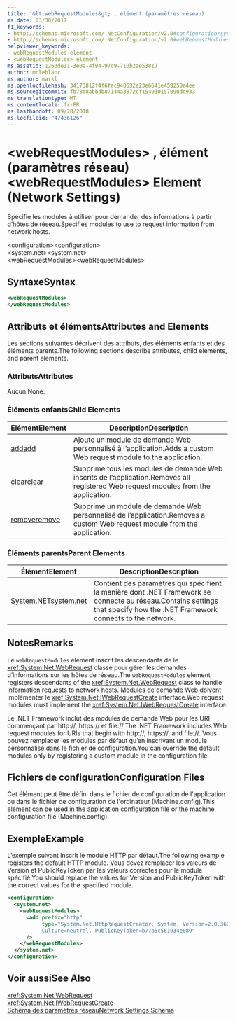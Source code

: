 ```yaml
---
title: '&lt;webRequestModules&gt; , élément (paramètres réseau)'
ms.date: 03/30/2017
f1_keywords:
- http://schemas.microsoft.com/.NetConfiguration/v2.0#configuration/system.net/webRequestModules
- http://schemas.microsoft.com/.NetConfiguration/v2.0#webRequestModules
helpviewer_keywords:
- webRequestModules element
- <webRequestModules> element
ms.assetid: 1263de11-3e0a-4f94-97c9-710b2ae53817
author: mcleblanc
ms.author: markl
ms.openlocfilehash: 34173812f4f6fac940632e23e6641e458250a4ee
ms.sourcegitcommit: fb78d8abbdb87144a3872cf154930157090dd933
ms.translationtype: MT
ms.contentlocale: fr-FR
ms.lasthandoff: 09/28/2018
ms.locfileid: "47436126"
---
```

# <a name="ltwebrequestmodulesgt-element-network-settings"></a><span data-ttu-id="7d97e-102">&lt;webRequestModules&gt; , élément (paramètres réseau)</span><span class="sxs-lookup"><span data-stu-id="7d97e-102">&lt;webRequestModules&gt; Element (Network Settings)</span></span>
<span data-ttu-id="7d97e-103">Spécifie les modules à utiliser pour demander des informations à partir d’hôtes de réseau.</span><span class="sxs-lookup"><span data-stu-id="7d97e-103">Specifies modules to use to request information from network hosts.</span></span>  
  
 <span data-ttu-id="7d97e-104">\<configuration></span><span class="sxs-lookup"><span data-stu-id="7d97e-104">\<configuration></span></span>  
<span data-ttu-id="7d97e-105">\<system.net></span><span class="sxs-lookup"><span data-stu-id="7d97e-105">\<system.net></span></span>  
<span data-ttu-id="7d97e-106">\<webRequestModules></span><span class="sxs-lookup"><span data-stu-id="7d97e-106">\<webRequestModules></span></span>  
  
## <a name="syntax"></a><span data-ttu-id="7d97e-107">Syntaxe</span><span class="sxs-lookup"><span data-stu-id="7d97e-107">Syntax</span></span>  
  
```xml  
<webRequestModules>   
</webRequestModules>  
```  
  
## <a name="attributes-and-elements"></a><span data-ttu-id="7d97e-108">Attributs et éléments</span><span class="sxs-lookup"><span data-stu-id="7d97e-108">Attributes and Elements</span></span>  
 <span data-ttu-id="7d97e-109">Les sections suivantes décrivent des attributs, des éléments enfants et des éléments parents.</span><span class="sxs-lookup"><span data-stu-id="7d97e-109">The following sections describe attributes, child elements, and parent elements.</span></span>  
  
### <a name="attributes"></a><span data-ttu-id="7d97e-110">Attributs</span><span class="sxs-lookup"><span data-stu-id="7d97e-110">Attributes</span></span>  
 <span data-ttu-id="7d97e-111">Aucun.</span><span class="sxs-lookup"><span data-stu-id="7d97e-111">None.</span></span>  
  
### <a name="child-elements"></a><span data-ttu-id="7d97e-112">Éléments enfants</span><span class="sxs-lookup"><span data-stu-id="7d97e-112">Child Elements</span></span>  
  
|<span data-ttu-id="7d97e-113">**Élément**</span><span class="sxs-lookup"><span data-stu-id="7d97e-113">**Element**</span></span>|<span data-ttu-id="7d97e-114">**Description**</span><span class="sxs-lookup"><span data-stu-id="7d97e-114">**Description**</span></span>|  
|-----------------|---------------------|  
|[<span data-ttu-id="7d97e-115">add</span><span class="sxs-lookup"><span data-stu-id="7d97e-115">add</span></span>](../../../../../docs/framework/configure-apps/file-schema/network/add-element-for-webrequestmodules-network-settings.md)|<span data-ttu-id="7d97e-116">Ajoute un module de demande Web personnalisé à l’application.</span><span class="sxs-lookup"><span data-stu-id="7d97e-116">Adds a custom Web request module to the application.</span></span>|  
|[<span data-ttu-id="7d97e-117">clear</span><span class="sxs-lookup"><span data-stu-id="7d97e-117">clear</span></span>](../../../../../docs/framework/configure-apps/file-schema/network/clear-element-for-webrequestmodules-network-settings.md)|<span data-ttu-id="7d97e-118">Supprime tous les modules de demande Web inscrits de l’application.</span><span class="sxs-lookup"><span data-stu-id="7d97e-118">Removes all registered Web request modules from the application.</span></span>|  
|[<span data-ttu-id="7d97e-119">remove</span><span class="sxs-lookup"><span data-stu-id="7d97e-119">remove</span></span>](../../../../../docs/framework/configure-apps/file-schema/network/remove-element-for-webrequestmodules-network-settings.md)|<span data-ttu-id="7d97e-120">Supprime un module de demande Web personnalisé de l’application.</span><span class="sxs-lookup"><span data-stu-id="7d97e-120">Removes a custom Web request module from the application.</span></span>|  
  
### <a name="parent-elements"></a><span data-ttu-id="7d97e-121">Éléments parents</span><span class="sxs-lookup"><span data-stu-id="7d97e-121">Parent Elements</span></span>  
  
|<span data-ttu-id="7d97e-122">**Élément**</span><span class="sxs-lookup"><span data-stu-id="7d97e-122">**Element**</span></span>|<span data-ttu-id="7d97e-123">**Description**</span><span class="sxs-lookup"><span data-stu-id="7d97e-123">**Description**</span></span>|  
|-----------------|---------------------|  
|[<span data-ttu-id="7d97e-124">System.NET</span><span class="sxs-lookup"><span data-stu-id="7d97e-124">system.net</span></span>](../../../../../docs/framework/configure-apps/file-schema/network/system-net-element-network-settings.md)|<span data-ttu-id="7d97e-125">Contient des paramètres qui spécifient la manière dont .NET Framework se connecte au réseau.</span><span class="sxs-lookup"><span data-stu-id="7d97e-125">Contains settings that specify how the .NET Framework connects to the network.</span></span>|  
  
## <a name="remarks"></a><span data-ttu-id="7d97e-126">Notes</span><span class="sxs-lookup"><span data-stu-id="7d97e-126">Remarks</span></span>  
 <span data-ttu-id="7d97e-127">Le `webRequestModules` élément inscrit les descendants de le <xref:System.Net.WebRequest> classe pour gérer les demandes d’informations sur les hôtes de réseau.</span><span class="sxs-lookup"><span data-stu-id="7d97e-127">The `webRequestModules` element registers descendants of the <xref:System.Net.WebRequest> class to handle information requests to network hosts.</span></span> <span data-ttu-id="7d97e-128">Modules de demande Web doivent implémenter le <xref:System.Net.IWebRequestCreate> interface.</span><span class="sxs-lookup"><span data-stu-id="7d97e-128">Web request modules must implement the <xref:System.Net.IWebRequestCreate> interface.</span></span>  
  
 <span data-ttu-id="7d97e-129">Le .NET Framework inclut des modules de demande Web pour les URI commençant par http://, https:// et file://.</span><span class="sxs-lookup"><span data-stu-id="7d97e-129">The .NET Framework includes Web request modules for URIs that begin with http://, https://, and file://.</span></span> <span data-ttu-id="7d97e-130">Vous pouvez remplacer les modules par défaut qu’en inscrivant un module personnalisé dans le fichier de configuration.</span><span class="sxs-lookup"><span data-stu-id="7d97e-130">You can override the default modules only by registering a custom module in the configuration file.</span></span>  
  
## <a name="configuration-files"></a><span data-ttu-id="7d97e-131">Fichiers de configuration</span><span class="sxs-lookup"><span data-stu-id="7d97e-131">Configuration Files</span></span>  
 <span data-ttu-id="7d97e-132">Cet élément peut être défini dans le fichier de configuration de l'application ou dans le fichier de configuration de l'ordinateur (Machine.config).</span><span class="sxs-lookup"><span data-stu-id="7d97e-132">This element can be used in the application configuration file or the machine configuration file (Machine.config).</span></span>  
  
## <a name="example"></a><span data-ttu-id="7d97e-133">Exemple</span><span class="sxs-lookup"><span data-stu-id="7d97e-133">Example</span></span>  
 <span data-ttu-id="7d97e-134">L’exemple suivant inscrit le module HTTP par défaut.</span><span class="sxs-lookup"><span data-stu-id="7d97e-134">The following example registers the default HTTP module.</span></span> <span data-ttu-id="7d97e-135">Vous devez remplacer les valeurs de Version et PublicKeyToken par les valeurs correctes pour le module spécifié.</span><span class="sxs-lookup"><span data-stu-id="7d97e-135">You should replace the values for Version and PublicKeyToken with the correct values for the specified module.</span></span>  
  
```xml  
<configuration>  
  <system.net>  
    <webRequestModules>  
      <add prefix="http"  
           type="System.Net.HttpRequestCreator, System, Version=2.0.3600.0,  
           Culture=neutral, PublicKeyToken=b77a5c561934e089"  
      />  
    </webRequestModules>  
  </system.net>  
</configuration>  
```  
  
## <a name="see-also"></a><span data-ttu-id="7d97e-136">Voir aussi</span><span class="sxs-lookup"><span data-stu-id="7d97e-136">See Also</span></span>  
 <xref:System.Net.WebRequest>  
 <xref:System.Net.IWebRequestCreate>  
 [<span data-ttu-id="7d97e-137">Schéma des paramètres réseau</span><span class="sxs-lookup"><span data-stu-id="7d97e-137">Network Settings Schema</span></span>](../../../../../docs/framework/configure-apps/file-schema/network/index.md)
